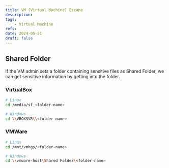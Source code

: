 ```yaml
---
title: VM (Virtual Machine) Escape
description: 
tags:
    - Virtual Machine
refs:
date: 2024-05-21
draft: false
---
```


## Shared Folder

If the VM admin sets a folder containing sensitive files as Shared Folder, we can get sensitive information by getting into the folder.

### VirtualBox

```bash
# Linux
cd /media/sf_<folder-name>

# Windows
cd \\VBOXSVR\\<folder-name>
```

### VMWare

```bash
# Linux
cd /mnt/vmhgs/<folder-name>

# Windows
cd \\vmware-host\Shared Folder\<folder-name>
```
